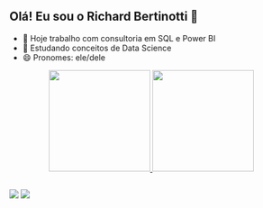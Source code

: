 ## Olá! Eu sou o Richard Bertinotti 👋

- 🔭 Hoje trabalho com consultoria em SQL e Power BI
- 🌱 Estudando conceitos de Data Science
- 😄 Pronomes: ele/dele

<div align="center">
  <a href="https://github.com/richardbertinotti">
  <img height="180em" src="https://github-readme-stats.vercel.app/api?username=richardbertinotti&show_icons=true&theme=dracula&include_all_commits=true&count_private=true"/>
  <img height="180em" src="https://github-readme-stats.vercel.app/api/top-langs/?username=richardbertinotti&layout=compact&langs_count=7&theme=dracula"/>
</div>

 ##
 
<div> 
  <a href = "mailto:richard.bertinotti@hotmail.com"><img src="https://img.shields.io/badge/-Gmail-%23333?style=for-the-badge&logo=gmail&logoColor=white" target="_blank"></a>
  <a href="https://www.linkedin.com/in/richardbertinotti/" target="_blank"><img src="https://img.shields.io/badge/-LinkedIn-%230077B5?style=for-the-badge&logo=linkedin&logoColor=white" target="_blank"></a> 
 
</div>

 ##
 
